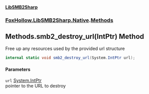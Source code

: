 #### [LibSMB2Sharp](index.md 'index')
### [FoxHollow.LibSMB2Sharp.Native](FoxHollow_LibSMB2Sharp_Native.md 'FoxHollow.LibSMB2Sharp.Native').[Methods](FoxHollow_LibSMB2Sharp_Native_Methods.md 'FoxHollow.LibSMB2Sharp.Native.Methods')
## Methods.smb2_destroy_url(IntPtr) Method
Free up any resources used by the provided url structure  
```csharp
internal static void smb2_destroy_url(System.IntPtr url);
```
#### Parameters
<a name='FoxHollow_LibSMB2Sharp_Native_Methods_smb2_destroy_url(System_IntPtr)_url'></a>
`url` [System.IntPtr](https://docs.microsoft.com/en-us/dotnet/api/System.IntPtr 'System.IntPtr')  
pointer to the URL to destroy
  

